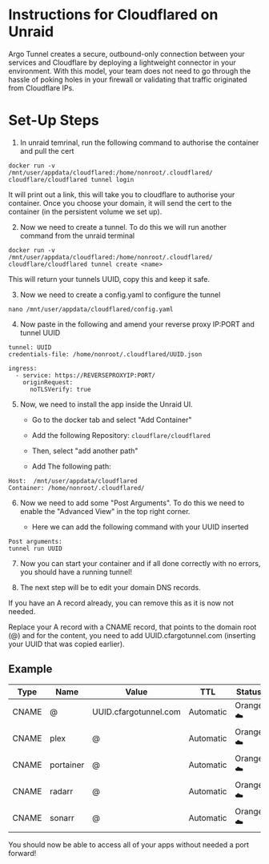 # Instructions for Cloudflared on Unraid

Argo Tunnel creates a secure, outbound-only connection between your services and Cloudflare by deploying a lightweight connector in your environment. With this model, your team does not need to go through the hassle of poking holes in your firewall or validating that traffic originated from Cloudflare IPs.

# Set-Up Steps

1. In unraid temrinal, run the following command to authorise the container and pull the cert

```
docker run -v /mnt/user/appdata/cloudflared:/home/nonroot/.cloudflared/ cloudflare/cloudflared tunnel login 
```
It will print out a link, this will take you to cloudflare to authorise your container. Once you choose your domain, it will send the cert to the container (in the persistent volume we set up).

2. Now we need to create a tunnel. To do this we will run another command from the unraid terminal

```
docker run -v /mnt/user/appdata/cloudflared:/home/nonroot/.cloudflared/ cloudflare/cloudflared tunnel create <name>
```

This will return your tunnels UUID, copy this and keep it safe.

3. Now we need to create a config.yaml to configure the tunnel

```
nano /mnt/user/appdata/cloudflared/config.yaml
```
4. Now paste in the following and amend your reverse proxy IP:PORT and tunnel UUID

```
tunnel: UUID
credentials-file: /home/nonroot/.cloudflared/UUID.json

ingress:
  - service: https://REVERSEPROXYIP:PORT/
    originRequest:
      noTLSVerify: true
```
5. Now, we need to install the app inside the Unraid UI.

   - Go to the docker tab and select "Add Container"

   - Add the following Repository: ``cloudflare/cloudflared``

   - Then, select "add another path" 

   - Add The following path:
 
```
Host:  /mnt/user/appdata/cloudflared
Container: /home/nonroot/.cloudflared/
```

6. Now we need to add some "Post Arguments". To do this we need to enable the "Advanced View" in the top right corner.

   - Here we can add the following command with your UUID inserted

```
Post arguments: 
tunnel run UUID
```

7. Now you can start your container and if all done correctly with no errors, you should have a running tunnel!

8. The next step will be to edit your domain DNS records.

If you have an A record already, you can remove this as it is now not needed.

Replace your A record with a CNAME record, that points to the domain root (@) and for the content, you need to add UUID.cfargotunnel.com (inserting your UUID that was copied earlier).
  
## Example
  
|Type|Name|Value|TTL|Status|
| --- | --- | --- | --- | --- |
|CNAME|@|UUID.cfargotunnel.com|Automatic|Orange ☁️|
|CNAME|plex|@|Automatic|Orange ☁️|
|CNAME|portainer|@|Automatic|Orange ☁️|
|CNAME|radarr|@|Automatic|Orange ☁️|
|CNAME|sonarr|@|Automatic|Orange ☁️|
  
You should now be able to access all of your apps without needed a port forward!
